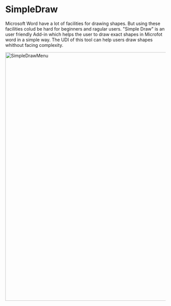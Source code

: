 # SimpleDraw
Microsoft Word have a lot of facilities for drawing shapes. But using these facilities colud be hard for beginners and ragular users. "Simple Draw" is an user friendly Add-in which helps the user to draw exact shapes in Microfot word in a simple way. The UDI of this tool can help users draw shapes whithout facing complexity.


<img width="781" alt="SimpleDrawMenu" src="https://user-images.githubusercontent.com/70744035/100551228-856d1800-3294-11eb-8ab2-be79ebf1ed8c.png">
